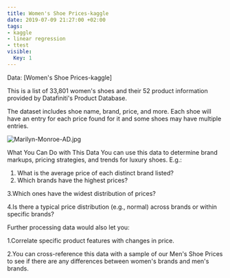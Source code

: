 ```yaml
---
title: Women's Shoe Prices-kaggle
date: 2019-07-09 21:27:00 +02:00
tags:
- kaggle
- linear regression
- ttest
visible:
  Key: 1
---
```


Data: [Women's Shoe Prices-kaggle]

This is a list of 33,801 women's shoes and their 52 product information provided by Datafiniti's Product Database.

The dataset includes shoe name, brand, price, and more. Each shoe will have an entry for each price found for it and some shoes may have multiple entries.

![Marilyn-Monroe-AD.jpg](/uploads/Marilyn-Monroe-AD.jpg)

What You Can Do with This Data
You can use this data to determine brand markups, pricing strategies, and trends for luxury shoes. E.g.:

1. What is the average price of each distinct brand listed?
2. Which brands have the highest prices?

3.Which ones have the widest distribution of prices?

4.Is there a typical price distribution (e.g., normal) across brands or within specific brands?

Further processing data would also let you:

1.Correlate specific product features with changes in price.

2.You can cross-reference this data with a sample of our Men's Shoe Prices to see if there are any differences between women's brands and men's brands.

